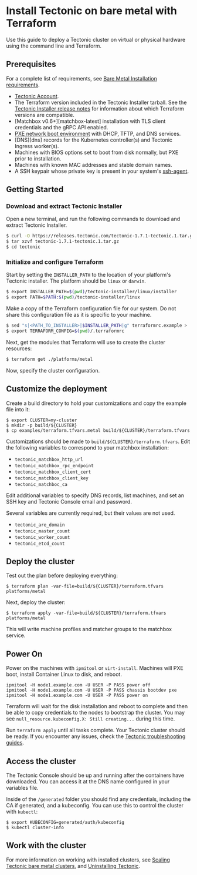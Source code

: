 # Install Tectonic on bare metal with Terraform

Use this guide to deploy a Tectonic cluster on virtual or physical hardware using the command line and Terraform.

## Prerequisites

For a complete list of requirements, see [Bare Metal Installation requirements][bare-requirements].

* [Tectonic Account][account].
* The Terraform version included in the Tectonic Installer tarball. See the [Tectonic Installer release notes][release-notes] for information about which Terraform versions are compatible.
* [Matchbox v0.6+][matchbox-latest] installation with TLS client credentials and the gRPC API enabled.
* [PXE network boot environment][network-setup] with DHCP, TFTP, and DNS services.
* [DNS][dns] records for the Kubernetes controller(s) and Tectonic Ingress worker(s).
* Machines with BIOS options set to boot from disk normally, but PXE prior to installation.
* Machines with known MAC addresses and stable domain names.
* A SSH keypair whose private key is present in your system's [ssh-agent][ssh-agent].

## Getting Started

### Download and extract Tectonic Installer

Open a new terminal, and run the following commands to download and extract Tectonic Installer.

```bash
$ curl -O https://releases.tectonic.com/tectonic-1.7.1-tectonic.1.tar.gz
$ tar xzvf tectonic-1.7.1-tectonic.1.tar.gz
$ cd tectonic
```

### Initialize and configure Terraform

Start by setting the `INSTALLER_PATH` to the location of your platform's Tectonic installer. The platform should be `linux` or `darwin`.

```bash
$ export INSTALLER_PATH=$(pwd)/tectonic-installer/linux/installer
$ export PATH=$PATH:$(pwd)/tectonic-installer/linux
```

Make a copy of the Terraform configuration file for our system. Do not share this configuration file as it is specific to your machine.

```bash
$ sed "s|<PATH_TO_INSTALLER>|$INSTALLER_PATH|g" terraformrc.example > .terraformrc
$ export TERRAFORM_CONFIG=$(pwd)/.terraformrc
```

Next, get the modules that Terraform will use to create the cluster resources:

```bash
$ terraform get ./platforms/metal
```

Now, specify the cluster configuration.

## Customize the deployment

Create a build directory to hold your customizations and copy the example file into it:

```
$ export CLUSTER=my-cluster
$ mkdir -p build/${CLUSTER}
$ cp examples/terraform.tfvars.metal build/${CLUSTER}/terraform.tfvars
```

Customizations should be made to `build/${CLUSTER}/terraform.tfvars`. Edit the following variables to correspond to your matchbox installation:

* `tectonic_matchbox_http_url`
* `tectonic_matchbox_rpc_endpoint`
* `tectonic_matchbox_client_cert`
* `tectonic_matchbox_client_key`
* `tectonic_matchboc_ca`

Edit additional variables to specify DNS records, list machines, and set an SSH key and Tectonic Console email and password.

Several variables are currently required, but their values are not used.

* `tectonic_are_domain`
* `tectonic_master_count`
* `tectonic_worker_count`
* `tectonic_etcd_count`

## Deploy the cluster

Test out the plan before deploying everything:

```
$ terraform plan -var-file=build/${CLUSTER}/terraform.tfvars platforms/metal
```

Next, deploy the cluster:

```
$ terraform apply -var-file=build/${CLUSTER}/terraform.tfvars platforms/metal
```

This will write machine profiles and matcher groups to the matchbox service.

## Power On

Power on the machines with `ipmitool` or `virt-install`. Machines will PXE boot, install Container Linux to disk, and reboot.

```
ipmitool -H node1.example.com -U USER -P PASS power off
ipmitool -H node1.example.com -U USER -P PASS chassis bootdev pxe
ipmitool -H node1.example.com -U USER -P PASS power on
```

Terraform will wait for the disk installation and reboot to complete and then be able to copy credentials to the nodes to bootstrap the cluster. You may see `null_resource.kubeconfig.X: Still creating...` during this time.

Run `terraform apply` until all tasks complete. Your Tectonic cluster should be ready. If you encounter any issues, check the [Tectonic troubleshooting guides][troubleshooting].

## Access the cluster

The Tectonic Console should be up and running after the containers have downloaded. You can access it at the DNS name configured in your variables file.

Inside of the `/generated` folder you should find any credentials, including the CA if generated, and a kubeconfig. You can use this to control the cluster with `kubectl`:

```
$ export KUBECONFIG=generated/auth/kubeconfig
$ kubectl cluster-info
```

## Work with the cluster

For more information on working with installed clusters, see [Scaling Tectonic bare metal clusters][scale-metal], and [Uninstalling Tectonic][uninstall].


[conventions]: ../../conventions.md
[generic]: ../../generic-platform.md
[account]: https://account.coreos.com
[vars]: ../../variables/config.md
[troubleshooting]: ../../troubleshooting/faq.md
[uninstall]: uninstall.md
[scale-metal]: ../../admin/bare-metal-scale.md
[release-notes]: https://coreos.com/tectonic/releases/
[ssh-agent]: requirements.md#ssh-agent
[bare-requirements]: requirements.md
[network-setup]: https://coreos.com/matchbox/docs/latest/network-setup.html
[matchbox]: https://coreos.com/matchbox/docs/latest/
